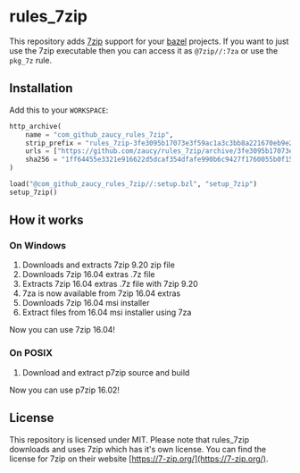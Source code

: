 # rules_7zip

This repository adds [7zip](https://www.7-zip.org/) support for your [bazel](https://bazel.build/) projects. If you want to just use the 7zip executable then you can access it as `@7zip//:7za` or use the `pkg_7z` rule.

## Installation

Add this to your `WORKSPACE`:

```python
http_archive(
    name = "com_github_zaucy_rules_7zip",
    strip_prefix = "rules_7zip-3fe3095b17073e3f59ac1a3c3bb8a221670eb9e2",
    urls = ["https://github.com/zaucy/rules_7zip/archive/3fe3095b17073e3f59ac1a3c3bb8a221670eb9e2.zip"],
    sha256 = "1ff64455e3321e916622d5dcaf354dfafe990b6c9427f1760055b0f15ad64a12",
)

load("@com_github_zaucy_rules_7zip//:setup.bzl", "setup_7zip")
setup_7zip()
```

## How it works

### On Windows

1) Downloads and extracts 7zip 9.20 zip file
2) Downloads 7zip 16.04 extras .7z file
3) Extracts 7zip 16.04 extras .7z file with 7zip 9.20
4) 7za is now available from 7zip 16.04 extras
5) Downloads 7zip 16.04 msi installer
6) Extract files from 16.04 msi installer using 7za

Now you can use 7zip 16.04!

### On POSIX

1) Download and extract p7zip source and build

Now you can use p7zip 16.02!

## License

This repository is licensed under MIT. Please note that rules_7zip downloads and uses 7zip which has it's own license. You can find the license for 7zip on their website [https://7-zip.org/](https://7-zip.org/).
